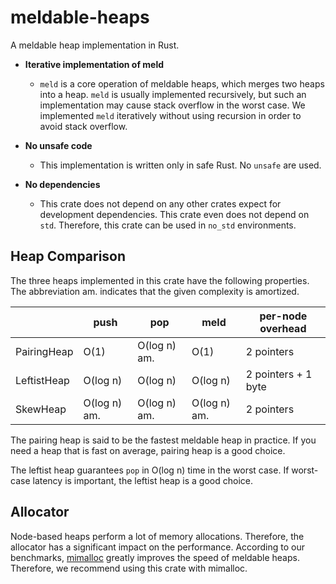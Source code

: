 # meldable-heaps

A meldable heap implementation in Rust.

* **Iterative implementation of meld**
    * `meld` is a core operation of meldable heaps, which merges two heaps into a heap. `meld` is usually implemented recursively, but such an implementation may cause stack overflow in the worst case. We implemented `meld` iteratively without using recursion in order to avoid stack overflow.

* **No unsafe code**
    * This implementation is written only in safe Rust. No `unsafe` are used.

* **No dependencies**
    * This crate does not depend on any other crates expect for development dependencies. This crate even does not depend on `std`. Therefore, this crate can be used in `no_std` environments.

## Heap Comparison

The three heaps implemented in this crate have the following properties. The abbreviation am. indicates that the given complexity is amortized.

|             | push         | pop          | meld          | per-node overhead
|-------------|--------------|--------------|---------------|--------------------
| PairingHeap | O(1)         | O(log n) am. | O(1)          | 2 pointers
| LeftistHeap | O(log n)     | O(log n)     | O(log n)      | 2 pointers + 1 byte
| SkewHeap    | O(log n) am. | O(log n) am. | O(log n) am.  | 2 pointers

The pairing heap is said to be the fastest meldable heap in practice. If you need a heap that is fast on average, pairing heap is a good choice.

The leftist heap guarantees `pop` in O(log n) time in the worst case. If worst-case latency is important, the leftist heap is a good choice.

## Allocator

Node-based heaps perform a lot of memory allocations. Therefore, the allocator has a significant impact on  the performance. According to our benchmarks, [mimalloc](https://docs.rs/mimalloc/latest/mimalloc/) greatly improves the speed of meldable heaps. Therefore, we recommend using this crate with mimalloc.
